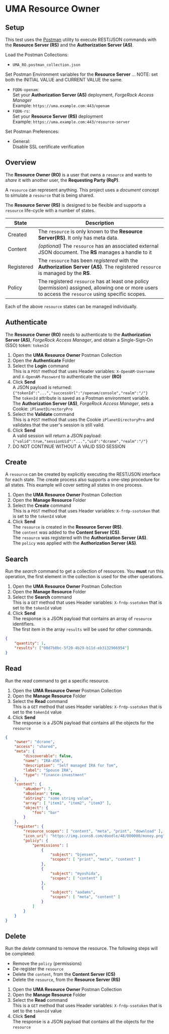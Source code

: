 # UMA Resource Owner

## Setup

This test uses the [Postman](https://www.getpostman.com/downloads/) utility to execute REST/JSON commands with the **Resource Server (RS)** and the **Authorization Server (AS)**.

Load the Postman Collections: 
- `UMA_RO.postman_collection.json`

Set Postman Environment variables for the **Resource Server** ... NOTE: set both the INITIAL VALUE and CURRENT VALUE the same.
- `FQDN-openam`:\
Set your **Authorization Server (AS)** deployment, *ForgeRock Access Manager*\
Example: `https://uma.example.com:443/openam`
- `FQDN-rs`:\
Set your **Resource Server (RS)** deployment\
Example: `https://uma.example.com:443/resource-server`

Set Postman Preferences:

- General:\
Disable SSL certificate verification

## Overview

The **Resource Owner (RO)** is a user that owns a `resource` and wants to *share* it with another user, the **Requesting Party (RqP)**.

A `resource` can represent anything.  This project uses a *document* concept to simulate a `resource` that is being shared.

The **Resource Server (RS)** is designed to be flexible and supports a `resource` life-cycle with a number of states.  

| State | Description |
| ----- | ----------- |
| Created | The `resource` is only known to the **Resource Server(RS)**.  It only has meta data.
| Content | *(optional)* The `resource` has an associated external JSON document.  The **RS** manages a handle to it
| Registered | The `resource` has been *registered* with the **Authorization Server (AS)**.  The registered `resource` is managed by the **RS**.
| Policy | The registered `resource` has at least one policy (permission) assigned, allowing one or more users to access the `resource` using specific scopes.

Each of the above `resource` states can be managed individually.

## Authenticate

The **Resource Owner (RO)** needs to authenticate to the **Authorization Server (AS)**, *ForgeRock Access Manager*, and obtain a Single-Sign-On (SSO) token: `tokenId`

1. Open the **UMA Resource Owner** Postman Collection
1. Open the **Authenticate** Folder
1. Select the **Login** command \
This is a `POST` method that uses Header variables: `X-OpenAM-Username` and `X-OpenAM-Password` 
to authenticate the user **(RO)**
1. Click **Send** \
A JSON payload is returned: \
```{"tokenId":"...","successUrl":"/openam/console","realm":"/"}```\
The `tokenId` attribute is saved as a Postman environment variable. \
The **Authorization Server (AS)**, *ForgeRock Access Manager*, sets a Cookie: `iPlanetDirectoryPro`
1. Select the **Validate** command \
This is a `POST` method that uses the Cookie `iPlanetDirectoryPro` and validates that the user's session is still valid.
1. Click **Send** \
A valid session will return a JSON payload: \
```{"valid":true,"sessionUid":"...","uid":"dcrane","realm":"/"}```
1. DO NOT CONTINUE WITHOUT A VALID SSO SESSION

## Create 

A `resource` can be created by explicitly executing the REST/JSON interface for each state.  The create process also supports a one-step procedure for all states.  This example will cover setting all states in one process.

1. Open the **UMA Resource Owner** Postman Collection
1. Open the **Manage Resource** Folder
1. Select the **Create** command\
This is a `POST` method that uses Header variables: `X-frdp-ssotoken` that is set to the `tokenId` value
1. Click **Send** \
The `resource` is created in the **Resource Server (RS)**.\
The `content` was added to the **Content Server (CS)**.\
The `resource` was registered with the **Authorization Server (AS)**.\
The `policy` was applied with the **Authorization Server (AS)**.

## Search

Run the *search* command to get a collection of resources.  You **must** run this operation, the first element in the collection is used for the other operations.

1. Open the **UMA Resource Owner** Postman Collection
1. Open the **Manage Resource** Folder
1. Select the **Search** command\
This is a `GET` method that uses Header variables: `X-frdp-ssotoken` that is set to the `tokenId` value
1. Click **Send**\
The response is a JSON payload that contains an array of `resource` identifiers.\
The first item in the array `results` will be used for other commands.

```json
{
    "quantity": 1,
    "results": ["08d7b8bc-5f20-4b29-b11d-eb3132966954"]
}
```

## Read

Run the *read* command to get a specific resource.

1. Open the **UMA Resource Owner** Postman Collection
1. Open the **Manage Resource** Folder
1. Select the **Read** command\
This is a `GET` method that uses Header variables: `X-frdp-ssotoken` that is set to the `tokenId` value
1. Click **Send**\
The response is a JSON payload that contains all the objects for the `resource`

```json
{
    "owner": "dcrane",
    "access": "shared",
    "meta": {
        "discoverable": false,
        "name": "IRA-456",
        "description": "Self managed IRA for Tom",
        "label": "Spouse IRA",
        "type": "finance-investment"
    },
    "content": {
        "aNumber": 7,
        "aBoolean": true,
        "aString": "some string value",
        "array": [ "item1", "item2", "item3" ],
        "object": {
            "foo": "bar"
        }
    },
    "register": {
        "resource_scopes": [ "content", "meta", "print", "download" ],
        "icon_uri": "https://img.icons8.com/doodle/48/000000/money.png",
        "policy": {
            "permissions": [
                {
                    "subject": "bjensen",
                    "scopes": [ "print", "meta", "content" ]
                },
                {
                    "subject": "myoshida",
                    "scopes": [ "content" ]
                },
                {
                    "subject": "aadams",
                    "scopes": [ "meta", "content" ]
                }
            ]
        }
    }
}
```

## Delete

Run the *delete* command to remove the resource. The following steps will be completed:
- Remove the `policy` (permissions)
- De-register the `resource`
- Delete the `content`, from the **Content Server (CS)**
- Delete the `resource`, from the **Resource Server (RS)**

1. Open the **UMA Resource Owner** Postman Collection
1. Open the **Manage Resource** Folder
1. Select the **Read** command\
This is a `GET` method that uses Header variables: `X-frdp-ssotoken` that is set to the `tokenId` value
1. Click **Send**\
The response is a JSON payload that contains all the objects for the `resource`
